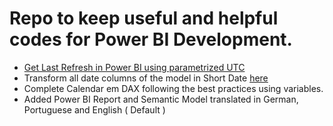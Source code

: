 # Repo to keep useful and helpful codes for Power BI Development.

* [Get Last Refresh in Power BI using parametrized UTC](https://github.com/doug-pires/Power-BI/tree/main/Last%20Refresh)
* Transform all date columns of the model in Short Date [here](https://github.com/doug-pires/Power-BI/blob/main/HandleDates.cs)
* Complete Calendar em DAX following the best practices using variables.
* Added Power BI Report and Semantic Model translated in German, Portuguese and English ( Default )